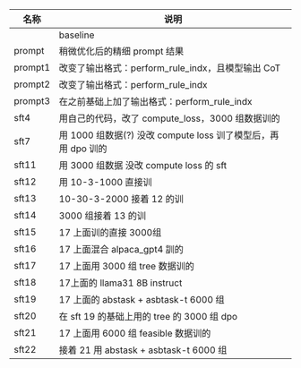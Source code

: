 | 名称    | 说明                                              |
| ------- | ------------------------------------------------- |
|         | baseline                                          |
| prompt  | 稍微优化后的精细 prompt 结果                      |
| prompt1 | 改变了输出格式：perform_rule_indx，且模型输出 CoT |
| prompt2 | 改变了输出格式：perform_rule_indx                 |
| prompt3 | 在之前基础上加了输出格式：perform_rule_indx       |
| sft4    | 用自己的代码，改了 compute_loss，3000 组数据训的  |
| sft7    | 用 1000 组数据(?) 没改 compute loss 训了模型后，再用 dpo 训的       |
| sft11   | 用 3000 组数据 没改 compute loss 的 sft             |
| sft12   | 用 10-3-1000 直接训                                |
| sft13   |    10-30-3-2000 接着 12 的训                       |
| sft14   |    3000 组接着 13 的训                             |
| sft15   |    17 上面训的直接 3000组                          |
| sft16   |    17 上面混合 alpaca_gpt4 訓的                    |
| sft17   |    17 上面用 3000 组 tree 数据训的                 |
| sft18   |    17上面的 llama31 8B instruct                   |
| sft19   |    17 上面的 abstask + asbtask-t 6000 组          |
| sft20   |    在 sft 19 的基础上用的 tree 的 3000 组 dpo      |
| sft21   |    17 上面用 6000 组 feasible 数据训的            |
| sft22   |    接着 21 用 abstask + asbtask-t 6000 组          |